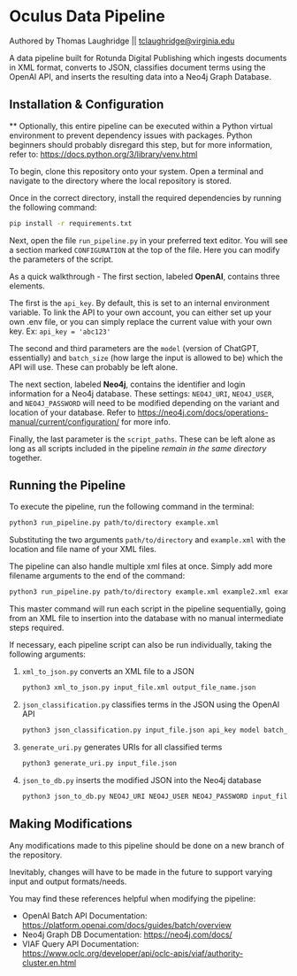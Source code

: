 # Oculus Data Pipeline
 
Authored by Thomas Laughridge || tclaughridge@virginia.edu

A data pipeline built for Rotunda Digital Publishing which ingests documents in XML format, converts to JSON, classifies document terms using the OpenAI API, and inserts the resulting data into a Neo4j Graph Database.

## Installation & Configuration

** Optionally, this entire pipeline can be executed within a Python virtual environment to prevent dependency issues with packages. Python beginners should probably disregard this step, but for more information, refer to: https://docs.python.org/3/library/venv.html

To begin, clone this repository onto your system. Open a terminal and navigate to the directory where the local repository is stored.

Once in the correct directory, install the required dependencies by running the following command:

```zsh
pip install -r requirements.txt
```
Next, open the file ```run_pipeline.py``` in your preferred text editor. You will see a section marked ```CONFIGURATION``` at the top of the file. Here you can modify the parameters of the script.

As a quick walkthrough - The first section, labeled **OpenAI**, contains three elements.

The first is the ```api_key```. By default, this is set to an internal environment variable. To link the API to your own account, you can either set up your own .env file, or you can simply replace the current value with your own key. Ex: ```api_key = 'abc123'```

The second and third parameters are the ```model``` (version of ChatGPT, essentially) and ```batch_size``` (how large the input is allowed to be) which the API will use. These can probably be left alone.

The next section, labeled **Neo4j**, contains the identifier and login information for a Neo4j database. These settings: ```NEO4J_URI```, ```NEO4J_USER```, and ```NEO4J_PASSWORD``` will need to be modified depending on the variant and location of your database. Refer to https://neo4j.com/docs/operations-manual/current/configuration/ for more info.

Finally, the last parameter is the ```script_paths```. These can be left alone as long as all scripts included in the pipeline *remain in the same directory* together.

## Running the Pipeline

To execute the pipeline, run the following command in the terminal:
```zsh
python3 run_pipeline.py path/to/directory example.xml
```
Substituting the two arguments ```path/to/directory``` and ```example.xml``` with the location and file name of your XML files.

The pipeline can also handle multiple xml files at once. Simply add more filename arguments to the end of the command:
```zsh
python3 run_pipeline.py path/to/directory example.xml example2.xml example3.xml
```
This master command will run each script in the pipeline sequentially, going from an XML file to insertion into the database with no manual intermediate steps required.

If necessary, each pipeline script can also be run individually, taking the following arguments:

1. ```xml_to_json.py``` converts an XML file to a JSON
   
   ```zsh
   python3 xml_to_json.py input_file.xml output_file_name.json
   ```
2. ```json_classification.py``` classifies terms in the JSON using the OpenAI API

   ```zsh
   python3 json_classification.py input_file.json api_key model batch_size
   ```
3. ```generate_uri.py``` generates URIs for all classified terms
   
   ```zsh
   python3 generate_uri.py input_file.json
   ```
4. ```json_to_db.py``` inserts the modified JSON into the Neo4j database
   
   ```zsh
   python3 json_to_db.py NEO4J_URI NEO4J_USER NEO4J_PASSWORD input_file.json
   ```

## Making Modifications

Any modifications made to this pipeline should be done on a new branch of the repository.

Inevitably, changes will have to be made in the future to support varying input and output formats/needs.

You may find these references helpful when modifying the pipeline:

- OpenAI Batch API Documentation: https://platform.openai.com/docs/guides/batch/overview
- Neo4j Graph DB Documentation: https://neo4j.com/docs/
- VIAF Query API Documentation: https://www.oclc.org/developer/api/oclc-apis/viaf/authority-cluster.en.html
